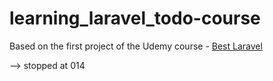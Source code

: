 # learning_laravel_todo-course

Based on the first project of the Udemy course - [Best Laravel](https://www.udemy.com/best-laravel/)

--> stopped at 014
